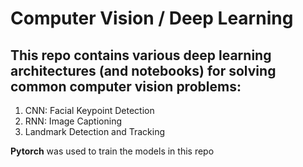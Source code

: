 # Computer Vision / Deep Learning

## This repo contains various deep learning architectures (and notebooks) for solving common computer vision problems:

1. CNN: Facial Keypoint Detection
2. RNN: Image Captioning 
3. Landmark Detection and Tracking


**Pytorch** was used to train the models in this repo
